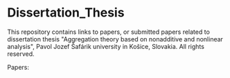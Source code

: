 # Dissertation_Thesis

This repository contains links to papers, or submitted papers related to dissertation thesis "Aggregation theory based on nonadditive and nonlinear analysis", Pavol Jozef Šafárik university in Košice, Slovakia.
All rights reserved.

Papers:
